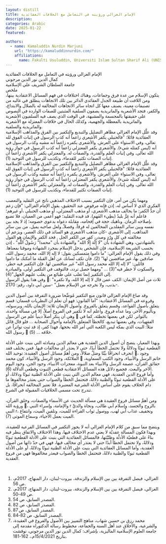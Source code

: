 ```yaml
---
layout: distill
title: الإمام الغزالي ورؤيته في التعامل مع الخلافات العقائدية
description:
categories: Arabic
date: 2025-01-22
featured:

authors:
  - name: Kamaluddin Nurdin Marjuni
    url: "https://kamaluddinnurdin.com/"
    affiliations:
      name: Fakulti Usuluddin, Universiti Islam Sultan Sharif Ali (UNISSA)
---
```


<div class="rtl">

الإمام الغزالي ورؤيته في التعامل مع الخلافات العقائدية
<br>
كمال الدين نور الدين مرجوني
<br>
جامعة السلطان الشريف علي الإسلامية
<br>
ملخص
<br>
يتكون الإسلام من عدة فرق وجماعات، وهناك اختلافات في فهم المسائل الاعتقادية بينها، ومن اللافت أن طبيعة الجدل العقائدي الدائر بين تلك الاتجاهات ينطلق في غالبه من تصنيفات معينة، يصنف معها كل اتجاه سائر الاتجاهات المخالفة له بالضلال والابتداع، والكفر، فتجد الأشعرية والماتريدية يصفون السلفية المثبتين للصفات الواردة في النصوص على حقيقتها بالمجسمة والمشبهة، في الوقت الذي يصف فيه السلفيون الأشعرية والماتريدية بالمعطلة والجهمية، وكذلك الحال في خلافات المعتزلة مع الأشعرية والماتريدية والسلفية.
<br>
وقد علَّل الإمام الغزالي مظاهر التضليل والتبديع والتكفير بين الفرق والمذاهب الإسلامية العقائدية قائلا: "فالحنبلي يكفر الأشعري زاعماً أنه كذب الرسول في إثبات الفوق لله تعالى، وفي الاستواء على العرش. والأشعري يكفره زاعماً أنه مشبه وكذب الرسول في أنه (ليس كمثله شيء). والأشعري يكفر المعتزلي زاعماً أنه كذب الرسول في جواز رؤية الله تعالى. وفي إثبات العلم والقدرة، والصفات له. والمعتزلي يكفر الأشعري زاعماً أن إثبات الصفات تكثير للقدماء، وتكذيب للرسول في التوحيد (1).
<br>
وقد علَّل الإمام الغزالي مظاهر التضليل والتبديع والتكفير بين الفرق والمذاهب الإسلامية العقائدية قائلا: "فالحنبلي يكفر الأشعري زاعماً أنه كذب الرسول في إثبات الفوق لله تعالى، وفي الاستواء على العرش. والأشعري يكفره زاعماً أنه مشبه وكذب الرسول في أنه (ليس كمثله شيء). والأشعري يكفر المعتزلي زاعماً أنه كذب الرسول في جواز رؤية الله تعالى. وفي إثبات العلم والقدرة، والصفات له. والمعتزلي يكفر الأشعري زاعماً أن إثبات الصفات تكثير للقدماء، وتكذيب للرسول في التوحيد (1).
<br>  
ومهما يكن من أمر، فإن التكفير بسبب الاختلاف المذهبي ناتج عن التقليد والتعصب الفكري الذي لا أساس له، إذن فإنه مرفوض عند التحقيق، يقول الإمام الغزالي: "فإن زعم أن حدَّ الكفر: ما يخالف مذهب الأشعري، أو مذهب المعتزلي، أو مذهب الحنبلي ،أو غيرهم؛ فاعلم أنه غِرُّ بليدٌ (بطِيء الفَهمِ). قد قيده التقليد؛ فهو أعمى من العميان، فلا تضيع بإصلاحه الزمان. وناهيك حجة في إفحامه، مقابلة دعواه بدعوى خصومه؛ إذ لا يجد بين نفسه وبين سائر المقلدين المخالفين له فرقاً، وفصلاًـ ولعل صاحبه يميل، من بين سائر المذاهب، إلى الأشعري -كان مذهب الأشعري هو السائد في ذلك العصر، ويزعم أن مخالفته في كل وِرْدٍ وصدر، كفر من الكفر الجل . فحد الكفر والإيمان هو القول بالشهادتين، وهي الشهادة بأن "لَا إِلَٰهَ إِلَّا الله" والشهادة بأن "محمدا" رَسُولُ ٱللَّٰهِ" ، إذن بحسب الشريعة الإسلامية، فإن الشخص يدخل الإسلام بمجرد الشهادة وموقنا بمعناها. وفي ذلك يقول الإمام الغزالي: "ما داموا متمسكين بقول: لا إله إلا الله، محمد رسول الله، صادقين بها، غير مناقضين لها" (2). فأن تكف لسانك عن أهل القبلة ما أمكنك ما داموا قائلين: "لا إله إلا الله محمد رسول الله" غير مناقضين لها. فإن التكفير فيه خطر، والسكوت لا خطر فيه"(3) ... "ومهما حصل تردد، فالتوقف في التكفير أولى، والمبادرة إلى التكفير إنما تغلب على طبائع من يغلب عليهم الجهل"(4).
<br>
وفي هذا يقول الرسول : "ثلاث من أصل الإيمان: الكف عمن قال لا إله إلا الله، ولا نكفره بذنب، ولا نخرجه من الإسلام بعمل" -سنن أبي داود، رقم: 2170-.
<br>  
وقد صاغ الإمام الغزالي قانون منع التكفير مُوضِّحا ضرورة التفرقة بين أصول الدين وفروعه في المسائل الاعتقادية: "أما القانون: فهو أن تعلم أن النظريات قسمان: قسم يتعلق بأصول القواعد، وقسم يتعلق بالفروع. وأصول الإيمان ثلاثة: الإيمان بالله، وبرسوله، وباليوم الآخر، وما عداه فروع. واعلم أنه لا تكفير في الفروع أصلاً، إلا في مسألة واحدة، وهي أن ينكر أصلاً دينياً علم من الرسول  بالتواتر. لكن في بعضها تخطئة، كما في الفقهيات، وفي بعضها تبديع، كالخطأ المتعلق بالإمامة وأحوال الصحابة ... فلو قال قائل مثلاً: البيت الذي بمكة ليس الكعبة التي أمر الله بحجها، فهذا كفر، إذ قد ثبت تواتراً عن رسول الله  خلافه ... (5).
<br>  
وبهذا المعيار، يتضح أن أصول الدين العقدية هي معالم الدين ومبادئه التي بنيت على الأدلة القطعية ثبوتًا ودلالةً ولا تحتمل الخطأ أبدًا، حتى لا يعتذر أي مخالفات فيها. فمن يختلف فقد انحرف انحرافًا بيِّنًا وضلَّ ضلالاً، ومن أهمِّ مسائل أصول العقيدة: توحيد الله ، وجود الملائكة، وجود الرسل والأنبياء، كون محمد  خاتم الرسل والأنبياء، وجود الكتب السماوية، حقائق القرآن، عصمة الرسل والأنبياء بعد النبوة، معجزات الأنبياء، وجود الجن، وجود اليوم الآخر والبعث. فجميع دلائل هذه المسائل الاعتقادية قطعي الثبوت وقطعي الدلالة (6).
<br>
وأما فروع الدين العقدية، فهي معالم الدين التي بنيت على الأدلة الظنية ثبوتًا ودلالةً، أو على الأدلة القطعية ثبوتًا والظنية دلالةً، فتحتمل الخطأ والصواب حتى يعتذر مخالفوها ما دام الخلاف يقوم على أساس الأدلة الشرعية المعتبرة. فلا تعتبر المخالفة انحرافًا، بل تندرج تحت مسمى الخلافيات المقبولة في الشرع.
<br>  
ومن أهمِّ مسائل فروع العقيدة هي مسألة الحديث عن الأسماء والصفات، وخلق القرآن، ورؤية الله ، والإمامة، وإسراء النبي r بالروح والجسد، وإسلام أبي طالب، ونجاة والديِّ النبي r، وتخفيف عذاب أبي لهب، ووصول ثواب القراءة للميت، وتلقين الميت، وانتفاع الميت بعمل الأحياء، وسماع الموتى (7).
<br>  
ويتضح مما سبق من كلام الإمام الغزالي أنه لا يجوز التكفير في المسائل الفرعية للعقيدة، وبهذا فكون المسألة عقديّة لا يعني عدم الاختلاف فيها، وهذا الاختلاف والاتفاق ينظر فيه بناءً على قطعيّة الأدلّة وظنّيّتها، فالمسائل العقائدية التي بنيت على الأدلة القطعية ثبوتًا ودلالةً، ولا تحتمل الخطأ أبدًا حتى لا يعتذر أي مخالف فيها، فهي في حدّ ذاتها من أصول العقدية، وأما المسائل العقائدية التي بنيت على الأدلة الظنية ثبوتًا ودلالةً، أو على الأدلة القطعية ثبوتًا والظنية دلالةً، فتحتمل الخطأ والصواب فيعذر مخالفوها فهي من فروع العقدية.
<br>  
<br>

1. الغزالي، فيصل التفرقة بين بين الإسلام والزندقة، بيروت-لبنان، دار المنهاج، 2017م، ص 56.
2. الغزالي، فيصل التفرقة بين بين الإسلام والزندقة، بيروت-لبنان، دار المنهاج، 2017م، ص 49-50.
3. المصدر السابق، ص 54.
4. المصدر السابق، ص 82.
5. المصدر السابق، ص 87.
6. المصدر السابق، ص 82-84.
7. محمد رزق بن حسين شهاب، مناهج التمييز بين الأصول والفروع في العقيدة، والشرعية، والأخلاق عند أهل السنة والجماعة، مخطوط رسالة الدكتوراه مقدمة إلى جامعة العلوم الإسلامية الماليزية، بإشراف: كمال الدين نور الدين مرجوني، نوقشت بتاريخ 15/4/2021م.، 162-181.
</div>
